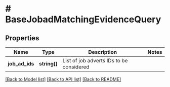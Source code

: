 # # BaseJobadMatchingEvidenceQuery

## Properties

Name | Type | Description | Notes
------------ | ------------- | ------------- | -------------
**job_ad_ids** | **string[]** | List of job adverts IDs to be considered |

[[Back to Model list]](../../README.md#models) [[Back to API list]](../../README.md#endpoints) [[Back to README]](../../README.md)
